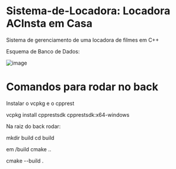 # Sistema-de-Locadora: Locadora ACInsta em Casa
Sistema de gerenciamento de uma locadora de filmes em C++

Esquema de Banco de Dados:


![image](https://github.com/user-attachments/assets/81f286ca-fe32-4b33-8c20-450c336b0088)




# Comandos para rodar no back

Instalar o vcpkg e o cpprest

vcpkg install cpprestsdk cpprestsdk:x64-windows

Na raiz do back rodar:

 mkdir build
 cd build

 em /build
 cmake ..

 cmake --build .
